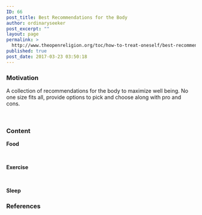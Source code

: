 ```yaml
---
ID: 66
post_title: Best Recommendations for the Body
author: ordinaryseeker
post_excerpt: ""
layout: page
permalink: >
  http://www.theopenreligion.org/toc/how-to-treat-oneself/best-recommendations-for-the-body/
published: true
post_date: 2017-03-23 03:50:18
---
```

<h3>Motivation</h3>
A collection of recommendations for the body to maximize well being. No one size fits all, provide options to pick and choose along with pro and cons.

&nbsp;
<h3>Content</h3>
<strong>Food</strong>

&nbsp;

<strong>Exercise</strong>

&nbsp;

<strong>Sleep</strong>
<h3>References</h3>